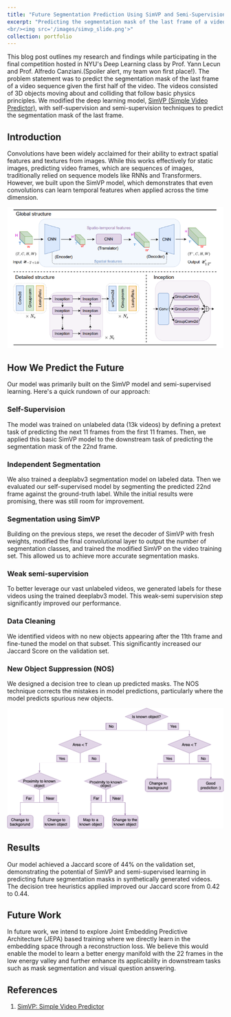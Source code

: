 ```yaml
---
title: "Future Segmentation Prediction Using SimVP and Semi-Supervision"
excerpt: "Predicting the segmentation mask of the last frame of a video sequence given the first half of the video using SimVP and semi-supervision
<br/><img src='/images/simvp_slide.png'>"
collection: portfolio
---
```


This blog post outlines my research and findings while participating in the final competition hosted in NYU's Deep Learning class by Prof. Yann Lecun and Prof. Alfredo Canziani.(Spoiler alert, my team won first place!). The problem statement was to predict the segmentation mask of the last frame of a video sequence given the first half of the video. The videos consisted of 3D objects moving about and colliding that follow basic physics principles. We modified the deep learning model, [SimVP (Simple Video Predictor)](https://arxiv.org/abs/2206.05099), with self-supervision and semi-supervision techniques to predict the segmentation mask of the last frame.

## Introduction

Convolutions have been widely acclaimed for their ability to extract spatial features and textures from images. While this works effectively for static images, predicting video frames, which are sequences of images, traditionally relied on sequence models like RNNs and Transformers. However, we built upon the SimVP model, which demonstrates that even convolutions can learn temporal features when applied across the time dimension.

![SIMVP](/images/simvp.png "[Source: https://arxiv.org/pdf/2206.05099.pdf]")

## How We Predict the Future

Our model was primarily built on the SimVP model and semi-supervised learning. Here's a quick rundown of our approach:

### Self-Supervision

The model was trained on unlabeled data (13k videos) by defining a pretext task of predicting the next 11 frames from the first 11 frames. Then, we applied this basic SimVP model to the downstream task of predicting the segmentation mask of the 22nd frame.

### Independent Segmentation

We also trained a deeplabv3 segmentation model on labeled data. Then we evaluated our self-supervised model by segmenting the predicted 22nd frame against the ground-truth label. While the initial results were promising, there was still room for improvement.

### Segmentation using SimVP

Building on the previous steps, we reset the decoder of SimVP with fresh weights, modified the final convolutional layer to output the number of segmentation classes, and trained the modified SimVP on the video training set. This allowed us to achieve more accurate segmentation masks.

### Weak semi-supervision

To better leverage our vast unlabeled videos, we generated labels for these videos using the trained deeplabv3 model. This weak-semi supervision step significantly improved our performance.

### Data Cleaning

We identified videos with no new objects appearing after the 11th frame and fine-tuned the model on that subset. This significantly increased our Jaccard Score on the validation set.

### New Object Suppression (NOS)

We designed a decision tree to clean up predicted masks. The NOS technique corrects the mistakes in model predictions, particularly where the model predicts spurious new objects.

![Decision tree for New Object Suppression](/images/decision_tree_white.png)

## Results

Our model achieved a Jaccard score of 44% on the validation set, demonstrating the potential of SimVP and semi-supervised learning in predicting future segmentation masks in synthetically generated videos. The decision tree heuristics applied improved our Jaccard score from 0.42 to 0.44.

## Future Work

In future work, we intend to explore Joint Embedding Predictive Architecture (JEPA) based training where we directly learn in the embedding space through a reconstruction loss. We believe this would enable the model to learn a better energy manifold with the 22 frames in the low energy valley and further enhance its applicability in downstream tasks such as mask segmentation and visual question answering.

## References

1. [SimVP: Simple Video Predictor](https://arxiv.org/abs/2206.05099)